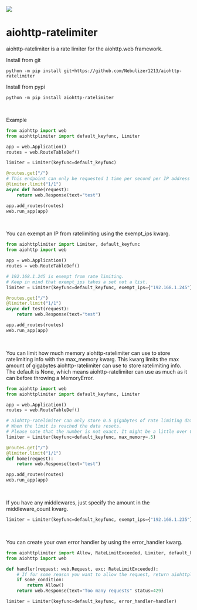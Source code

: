 <a href="https://jgltechnologies.com/discord">
<img src="https://discord.com/api/guilds/844418702430175272/embed.png">
</a>

# aiohttp-ratelimiter

aiohttp-ratelimiter is a rate limiter for the aiohttp.web framework.


Install from git
```
python -m pip install git+https://github.com/Nebulizer1213/aiohttp-ratelimiter
```

Install from pypi
```
python -m pip install aiohttp-ratelimiter
```

<br>


Example

```python
from aiohttp import web
from aiohttplimiter import default_keyfunc, Limiter

app = web.Application()
routes = web.RouteTableDef()

limiter = Limiter(keyfunc=default_keyfunc)

@routes.get("/")
# This endpoint can only be requested 1 time per second per IP address
@limiter.limit("1/1")
async def home(request):
    return web.Response(text="test")

app.add_routes(routes)
web.run_app(app)
```

<br>

You can exempt an IP from ratelimiting using the exempt_ips kwarg.

```python
from aiohttplimiter import Limiter, default_keyfunc
from aiohttp import web

app = web.Application()
routes = web.RouteTableDef()

# 192.168.1.245 is exempt from rate limiting.
# Keep in mind that exempt_ips takes a set not a list.
limiter = Limiter(keyfunc=default_keyfunc, exempt_ips={"192.168.1.245"})

@routes.get("/")
@limiter.limit("1/1")
async def test(request):
    return web.Response(text="test")

app.add_routes(routes)
web.run_app(app)
```

<br>

You can limit how much memory aiohttp-ratelimiter can use to store ratelimiting info with the max_memory kwarg.
This kwarg limits the max amount of gigabytes aiohttp-ratelimiter can use to store ratelimiting info. The default is None, which means aiohttp-ratelimiter can use as much as it can before throwing a MemoryError.

```python
from aiohttp import web
from aiohttplimiter import default_keyfunc, Limiter

app = web.Application()
routes = web.RouteTableDef()

# aiohttp-ratelimiter can only store 0.5 gigabytes of rate limiting data.
# When the limit is reached the data resets.
# Please note that the number is not exact. It might be a little over 0.5.
limiter = Limiter(keyfunc=default_keyfunc, max_memory=.5)

@routes.get("/")
@limiter.limit("1/1")
def home(request):
    return web.Response(text="test")

app.add_routes(routes)
web.run_app(app)
```

<br>

If you have any middlewares, just specify the amount in the middleware_count kwarg.

```python
limiter = Limiter(keyfunc=default_keyfunc, exempt_ips={"192.168.1.235"}, middleware_count=1)
```

<br>

You can create your own error handler by using the error_handler kwarg.

```python
from aiohttplimiter import Allow, RateLimitExceeded, Limiter, default_keyfunc
from aiohttp import web

def handler(request: web.Request, exc: RateLimitExceeded):
    # If for some reason you want to allow the request, return aiohttplimiter.Allow().
    if some_condition:
        return Allow()
    return web.Response(text="Too many requests" status=429)

limiter = Limiter(keyfunc=default_keyfunc, error_handler=handler)
```


